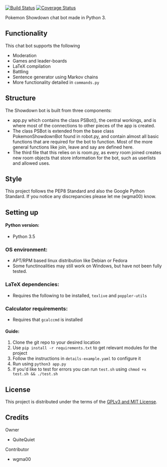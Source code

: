 [![Build Status](https://travis-ci.org/wgma00/PokemonShowdownBot.svg?branch=master)](https://travis-ci.org/wgma00/PokemonShowdownBot) 
[![Coverage Status](https://coveralls.io/repos/github/wgma00/PokemonShowdownBot/badge.svg)](https://coveralls.io/github/wgma00/PokemonShowdownBot)

Pokemon Showdown chat bot made in Python 3.

Functionality
-------------
This chat bot supports the following
- Moderation
- Games and leader-boards
- LaTeX compilation
- Battling
- Sentence generator using Markov chains
- More functionality detailed in ``commands.py``

Structure
---------

The Showdown bot is built from three components:

- app.py which contains the class PSBot(), the central workings, and is where most of the connections to other pieces of the app is created.
- The class PSBot is extended from the base class PokemonShowdownBot found in robot.py, and contain almost all basic functions that are required for the bot to function. Most of the more general functions like join, leave and say are defined here.
- The third file that this relies on is room.py, as every room joined creates new room objects that store information for the bot, such as userlists and allowed uses.


Style
-------
This project follows the PEP8 Standard and also the Google Python Standard. If
you notice any discrepancies please let me (wgma00) know.

Setting up
---------
#### Python version:
- Python 3.5

### OS environment:
- APT/RPM based linux distribution like Debian or Fedora
- Some functinoalities may still work on Windows, but have not been fully tested.

### LaTeX dependencies:
- Requires the following to be installed, ``texlive`` and ``poppler-utils``

### Calculator requirements:
- Requires that ``gcalccmd`` is installed

#### Guide:
1. Clone the git repo to your desired location
2. Use `pip install -r requirements.txt` to get relevant modules for the project
3. Follow the instructions in `details-example.yaml` to configure it
4. Run using `python3 app.py`
5. If you'd like to test for errors you can run ``test.sh`` using ``chmod +x test.sh && ./test.sh``

License
-------

This project is distributed under the terms of the [GPLv3 and MIT License][1].

  [1]: https://github.com/wgma00/PokemonShowdownBot/blob/master/NOTICE

Credits
-------

Owner

- QuiteQuiet

Contributor
- wgma00

